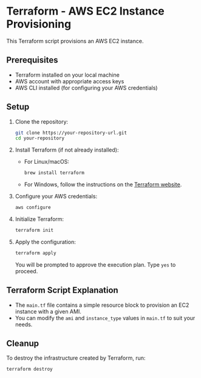 # Terraform - AWS EC2 Instance Provisioning

This Terraform script provisions an AWS EC2 instance.

## Prerequisites

- Terraform installed on your local machine
- AWS account with appropriate access keys
- AWS CLI installed (for configuring your AWS credentials)

## Setup

1. Clone the repository:
    ```bash
    git clone https://your-repository-url.git
    cd your-repository
    ```

2. Install Terraform (if not already installed):
    - For Linux/macOS:
      ```bash
      brew install terraform
      ```
    - For Windows, follow the instructions on the [Terraform website](https://www.terraform.io/downloads.html).

3. Configure your AWS credentials:
    ```bash
    aws configure
    ```

4. Initialize Terraform:
    ```bash
    terraform init
    ```

5. Apply the configuration:
    ```bash
    terraform apply
    ```

   You will be prompted to approve the execution plan. Type `yes` to proceed.

## Terraform Script Explanation

- The `main.tf` file contains a simple resource block to provision an EC2 instance with a given AMI.
- You can modify the `ami` and `instance_type` values in `main.tf` to suit your needs.

## Cleanup

To destroy the infrastructure created by Terraform, run:
```bash
terraform destroy
